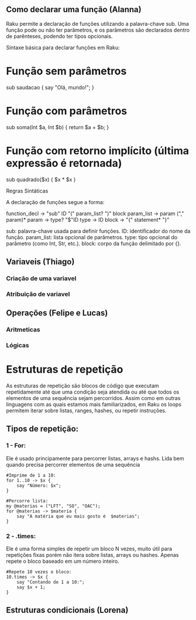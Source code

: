 ## Como declarar uma função (Alanna)
Raku permite a declaração de funções utilizando a palavra-chave sub. Uma função pode ou não ter parâmetros, e os parâmetros são declarados dentro de parênteses, podendo ter tipos opcionais.

Sintaxe básica para declarar funções em Raku:

# Função sem parâmetros
sub saudacao {
    say "Olá, mundo!";
}

# Função com parâmetros
sub soma(Int $a, Int $b) {
    return $a + $b;
}

# Função com retorno implícito (última expressão é retornada)
sub quadrado($x) {
    $x * $x
}

Regras Sintáticas

A declaração de funções segue a forma:

function_decl → "sub" ID "(" param_list? ")" block
param_list    → param ("," param)*
param         → type? "$"ID
type          → ID
block         → "{" statement* "}"

sub: palavra-chave usada para definir funções.
ID: identificador do nome da função.
param_list: lista opcional de parâmetros.
type: tipo opcional do parâmetro (como Int, Str, etc.).
block: corpo da função delimitado por {}.


## Variaveis (Thiago)

### Criação de uma variavel

### Atribuição de variavel

## Operações (Felipe e Lucas)

### Aritmeticas

### Lógicas

# Estruturas de repetição
As estruturas de repetição são blocos de código que executam repetidamente até que uma condição seja atendida ou até que todos os elementos de uma sequência sejam percorridos. Assim como em outras linguagens com as quais estamos mais familiarizados, em Raku os loops permitem iterar sobre listas, ranges, hashes, ou repetir instruções.
## Tipos de repetição:
### 1 - For:
Ele é usado principamente para percorrer listas, arrays e hashs. Lida bem quando precisa percorrer elementos de uma sequência
```
#Imprime de 1 a 10:
for 1..10 -> $x {
    say "Número: $x";
}

#Percorre lista:
my @materias = ("LFT", "SO", "OAC");
for @materias -> $materia {
    say "A matéria que eu mais gosto é  $materias";
}

```
### 2 - .times:
Ele é uma forma simples de repetir um bloco N vezes, muito útil para repetições fixas porém não itera sobre listas, arrays ou hashes. Apenas repete o bloco baseado em um número inteiro. 
```
#Repete 10 vezes o bloco:
10.times -> $x {
    say "Contando de 1 a 10:";
    say $x + 1;
}
```

## Estruturas condicionais (Lorena)


